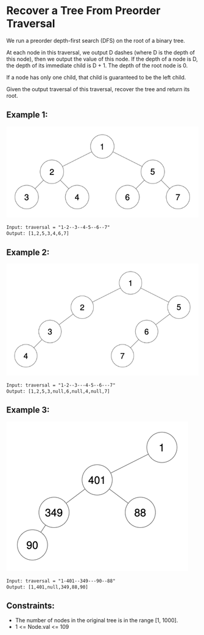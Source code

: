 # Recover a Tree From Preorder Traversal

We run a preorder depth-first search (DFS) on the root of a binary tree.

At each node in this traversal, we output D dashes (where D is the depth of this node), then we output the value of this node. If the depth of a node is D, the depth of its immediate child is D + 1. The depth of the root node is 0.

If a node has only one child, that child is guaranteed to be the left child.

Given the output traversal of this traversal, recover the tree and return its root.

## Example 1:

![Example 1](./images/ex1.png)

```
Input: traversal = "1-2--3--4-5--6--7"
Output: [1,2,5,3,4,6,7]
```

## Example 2:

![Example 2](./images/ex2.png)

```
Input: traversal = "1-2--3---4-5--6---7"
Output: [1,2,5,3,null,6,null,4,null,7]
```

## Example 3:

![Example 3](./images/ex3.png)

```
Input: traversal = "1-401--349---90--88"
Output: [1,401,null,349,88,90]
```

## Constraints:

- The number of nodes in the original tree is in the range [1, 1000].
- 1 <= Node.val <= 109
